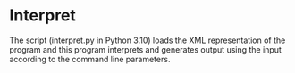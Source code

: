 # Interpret

The script (interpret.py in Python 3.10) loads the XML representation of the program and this program interprets and generates output using the input according to the command line parameters.